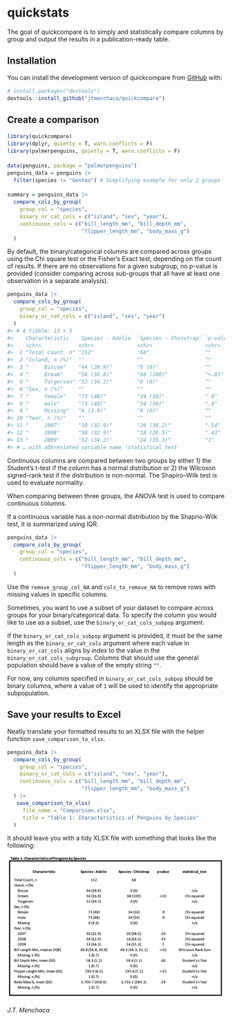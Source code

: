 
<!-- README.md is generated from README.Rmd. Please edit that file -->

# quickstats

<!-- badges: start -->
<!-- badges: end -->

The goal of quickcompare is to simply and statistically compare columns
by group and output the results in a publication-ready table.

## Installation

You can install the development version of quickcompare from
[GitHub](https://github.com/) with:

``` r
# install.packages("devtools")
devtools::install_github("jtmenchaca/quickcompare")
```

## Create a comparison

``` r
library(quickcompare)
library(dplyr, quietly = T, warn.conflicts = F)
library(palmerpenguins, quietly = T, warn.conflicts = F)

data(penguins, package = "palmerpenguins")
penguins_data = penguins |>
  filter(species != "Gentoo") # Simplifying example for only 2 groups

summary = penguins_data |> 
  compare_cols_by_group(
    group_col = "species", 
    binary_or_cat_cols = c("island", "sex", "year"), 
    continuous_cols = c("bill_length_mm", "bill_depth_mm", 
                        "flipper_length_mm", "body_mass_g")
  )
```

By default, the binary/categorical columns are compared across groups
using the Chi square test or the Fisher’s Exact test, depending on the
count of results. If there are no observations for a given subgroup, no
p-value is provided (consider comparing across sub-groups that all have
at least one observation in a separate analysis).

``` r
penguins_data |> 
  compare_cols_by_group(
    group_col = "species", 
    binary_or_cat_cols = c("island", "sex", "year")
  )
#> # A tibble: 13 × 5
#>    Characteristic   `Species - Adelie` `Species - Chinstrap` `p-value` statist…¹
#>    <chr>            <chr>              <chr>                 <chr>     <chr>    
#>  1 "Total Count, n" "152"              "68"                  ""        ""       
#>  2 "Island, n (%)"  ""                 ""                    ""        ""       
#>  3 "     Biscoe"    "44 (28.9)"        "0 (0)"               ""        "n/a"    
#>  4 "     Dream"     "56 (36.8)"        "68 (100)"            "<.01"    "Chi-squ…
#>  5 "     Torgersen" "52 (34.2)"        "0 (0)"               ""        "n/a"    
#>  6 "Sex, n (%)"     ""                 ""                    ""        ""       
#>  7 "     female"    "73 (48)"          "34 (50)"             ".9"      "Chi-squ…
#>  8 "     male"      "73 (48)"          "34 (50)"             ".9"      "Chi-squ…
#>  9 "     Missing"   "6 (3.9)"          "0 (0)"               ""        "n/a"    
#> 10 "Year, n (%)"    ""                 ""                    ""        ""       
#> 11 "     2007"      "50 (32.9)"        "26 (38.2)"           ".54"     "Chi-squ…
#> 12 "     2008"      "50 (32.9)"        "18 (26.5)"           ".43"     "Chi-squ…
#> 13 "     2009"      "52 (34.2)"        "24 (35.3)"           "1"       "Chi-squ…
#> # … with abbreviated variable name ¹​statistical_test
```

Continuous columns are compared between two groups by either 1) the
Student’s t-test if the column has a normal distribution or 2) the
Wilcoxon signed-rank test if the distribution is non-normal. The
Shapiro–Wilk test is used to evaluate normality.

When comparing between three groups, the ANOVA test is used to compare
continuous columns.

If a continuous variable has a non-normal distribution by the
Shaprio-Wilk test, it is summarized using IQR.

``` r
penguins_data |> 
  compare_cols_by_group(
    group_col = "species", 
    continuous_cols = c("bill_length_mm", "bill_depth_mm", 
                        "flipper_length_mm", "body_mass_g")
  )
```

Use the `remove_group_col_NA` and `cols_to_remove_NA` to remove rows
with missing values in specific columns.

Sometimes, you want to use a subset of your dataset to compare across
groups for your binary/categorical data. To specify the column you would
like to use as a subset, use the `binary_or_cat_cols_subpop` argument.

If the `binary_or_cat_cols_subpop` argument is provided, it must be the
same length as the `binary_or_cat_cols` argument where each value in
`binary_or_cat_cols` aligns by index to the value in the
`binary_or_cat_cols_subgroup`. Columns that should use the general
population should have a value of the empty string `""`.

For now, any columns specified in `binary_or_cat_cols_subpop` should be
binary columns, where a value of `1` will be used to identify the
appropriate subpopulation.

## Save your results to Excel

Neatly translate your formatted results to an XLSX file with the helper
function `save_comparison_to_xlsx`.

``` r
penguins_data |> 
  compare_cols_by_group(
    group_col = "species", 
    binary_or_cat_cols = c("island", "sex", "year"), 
    continuous_cols = c("bill_length_mm", "bill_depth_mm", 
                        "flipper_length_mm", "body_mass_g")
  ) |>
   save_comparison_to_xlsx(
     file_name = "Comparison.xlsx",
     title = "Table 1: Characteristics of Penguins by Species"
  )
```

It should leave you with a tidy XLSX file with something that looks like
the following:

![A tidy XLSX table](man/figures/README-example-xlsx.png)

*J.T. Menchaca*
